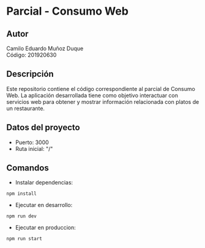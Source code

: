 # Parcial - Consumo Web

## Autor
Camilo Eduardo Muñoz Duque  
Código: 201920630

## Descripción
Este repositorio contiene el código correspondiente al parcial de Consumo Web. La aplicación desarrollada tiene como objetivo interactuar con servicios web para obtener y mostrar información relacionada con platos de un restaurante.

## Datos del proyecto
- Puerto: 3000
- Ruta inicial: "/" 

## Comandos

- Instalar dependencias:
  
``
npm install
``

- Ejecutar en desarrollo:
  
``
npm run dev
``

- Ejecutar en produccion:
  
``
npm run start
``
